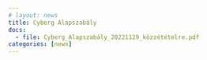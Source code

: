 ```yaml
---
# layout: news
title: Cyberg Alapszabály
docs:
  - file: Cyberg_Alapszabály_20221129_közzétételre.pdf
categories: [news]
---
```

